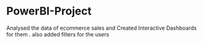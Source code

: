 # PowerBI-Project

Analysed the data of ecommerce sales and Created Interactive Dashboards for them . also added filters for the users
